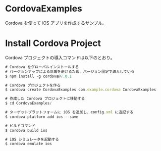 # CordovaExamples

Cordova を使って iOS アプリを作成するサンプル。

# Install Cordova Project

Cordova プロジェクトの導入コマンドは以下のとおり。

```javascript
# Cordova をグローバルインストールする
# バージョンアップによる影響を避けるため、バージョン固定で導入している
$ npm install -g cordova@7.0.1

# Cordova プロジェクトを作る
$ cordova create CordovaExamples com.example.cordova CordovaExamples

# 作成した Cordova プロジェクトに移動する
$ cd CordovaExamples/

# ターゲットプラットフォームに iOS を追加し、config.xml に追記する
$ cordova platform add ios --save

# ビルドコマンド
$ cordova build ios

# iOS シミュレータを起動する
$ cordova emulate ios
```
